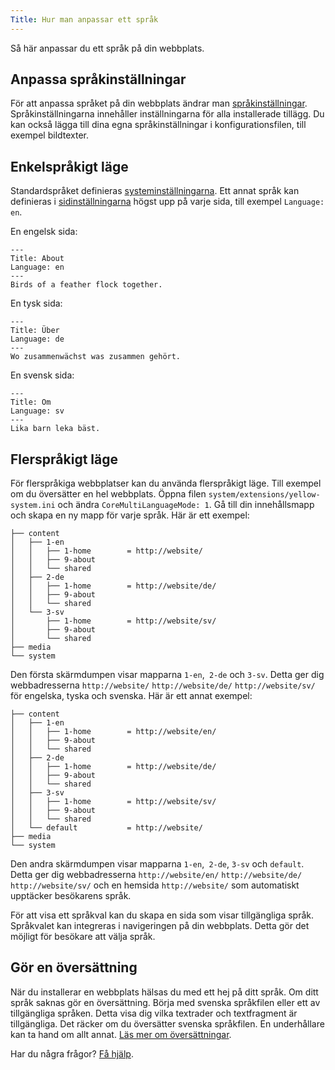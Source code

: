 ```yaml
---
Title: Hur man anpassar ett språk
---
```

Så här anpassar du ett språk på din webbplats.

## Anpassa språkinställningar

För att anpassa språket på din webbplats ändrar man [språkinställningar](how-to-change-the-system#språkinställningar). Språkinställningarna innehåller inställningarna för alla installerade tillägg. Du kan också lägga till dina egna språkinställningar i konfigurationsfilen, till exempel bildtexter.

## Enkelspråkigt läge 

Standardspråket definieras [systeminställningarna](how-to-change-the-system#systeminställningar). Ett annat språk kan definieras i [sidinställningarna](how-to-change-the-system#sidinställningar) högst upp på varje sida, till exempel `Language: en`. 

En engelsk sida:

```
---
Title: About
Language: en
---
Birds of a feather flock together.
```

En tysk sida:

```
---
Title: Über
Language: de
---
Wo zusammenwächst was zusammen gehört.
```

En svensk sida:

```
---
Title: Om
Language: sv
---
Lika barn leka bäst.
```

## Flerspråkigt läge

För flerspråkiga webbplatser kan du använda flerspråkigt läge. Till exempel om du översätter en hel webbplats. Öppna filen `system/extensions/yellow-system.ini` och ändra `CoreMultiLanguageMode: 1`. Gå till din innehållsmapp och skapa en ny mapp för varje språk. Här är ett exempel: 

```
├── content               
│   ├── 1-en              
│   │   ├── 1-home        = http://website/
│   │   ├── 9-about
│   │   └── shared    
│   ├── 2-de              
│   │   ├── 1-home        = http://website/de/
│   │   ├── 9-about
│   │   └── shared    
│   └── 3-sv              
│       ├── 1-home        = http://website/sv/
│       ├── 9-about
│       └── shared    
├── media                 
└── system                
```

Den första skärmdumpen visar mapparna `1-en`,` 2-de` och `3-sv`. Detta ger dig webbadresserna `http://website/` `http://website/de/` `http://website/sv/` för engelska, tyska och svenska. Här är ett annat exempel: 

```
├── content               
│   ├── 1-en              
│   │   ├── 1-home        = http://website/en/
│   │   ├── 9-about
│   │   └── shared    
│   ├── 2-de              
│   │   ├── 1-home        = http://website/de/
│   │   ├── 9-about
│   │   └── shared    
│   ├── 3-sv              
│   │   ├── 1-home        = http://website/sv/
│   │   ├── 9-about
│   │   └── shared    
│   └── default           = http://website/       
├── media                 
└── system                
```

Den andra skärmdumpen visar mapparna `1-en`,` 2-de`, `3-sv` och `default`. Detta ger dig webbadresserna `http://website/en/` `http://website/de/` `http://website/sv/` och en hemsida `http://website/` som automatiskt upptäcker besökarens språk.

För att visa ett språkval kan du skapa en sida som visar tillgängliga språk. Språkvalet kan integreras i navigeringen på din webbplats. Detta gör det möjligt för besökare att välja språk. 

## Gör en översättning

När du installerar en webbplats hälsas du med ett hej på ditt språk. Om ditt språk saknas gör en översättning. Börja med svenska språkfilen eller ett av tillgängliga språken. Detta visa dig vilka textrader och textfragment är tillgängliga. Det räcker om du översätter svenska språkfilen. En underhållare kan ta hand om allt annat. [Läs mer om översättningar](https://github.com/annaesvensson/yellow-language/tree/main/README-sv.md).

Har du några frågor? [Få hjälp](.).
